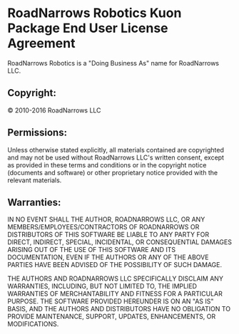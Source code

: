 # RoadNarrows Robotics Kuon Package End User License Agreement
RoadNarrows Robotics is a "Doing Business As" name for RoadNarrows LLC.

## Copyright:
&#169; 2010-2016 RoadNarrows LLC

## Permissions:
Unless otherwise stated explicitly, all materials contained are copyrighted
and may not be used without RoadNarrows LLC's written consent,
except as provided in these terms and conditions or in the copyright
notice (documents and software) or other proprietary notice provided with
the relevant materials.

## Warranties:
IN NO EVENT SHALL THE AUTHOR, ROADNARROWS LLC, OR ANY 
MEMBERS/EMPLOYEES/CONTRACTORS OF ROADNARROWS OR DISTRIBUTORS OF THIS SOFTWARE
BE LIABLE TO ANY PARTY FOR DIRECT, INDIRECT, SPECIAL, INCIDENTAL, OR
CONSEQUENTIAL DAMAGES ARISING OUT OF THE USE OF THIS SOFTWARE AND ITS
DOCUMENTATION, EVEN IF THE AUTHORS OR ANY OF THE ABOVE PARTIES HAVE BEEN
ADVISED OF THE POSSIBILITY OF SUCH DAMAGE.

THE AUTHORS AND  ROADNARROWS LLC SPECIFICALLY DISCLAIM ANY WARRANTIES,
INCLUDING, BUT NOT LIMITED TO, THE IMPLIED WARRANTIES OF MERCHANTABILITY AND
FITNESS FOR A PARTICULAR PURPOSE. THE SOFTWARE PROVIDED HEREUNDER IS ON AN
"AS IS" BASIS, AND THE AUTHORS AND DISTRIBUTORS HAVE NO OBLIGATION TO
PROVIDE MAINTENANCE, SUPPORT, UPDATES, ENHANCEMENTS, OR MODIFICATIONS.
